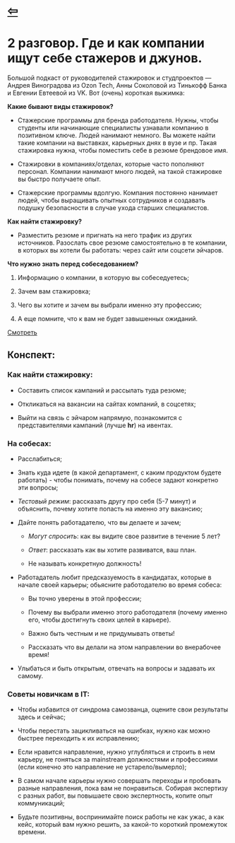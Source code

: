 # [⇦](/README.md)

# 2 разговор. Где и как компании ищут себе стажеров и джунов.

Большой подкаст от руководителей стажировок и студпроектов — Андрея Виноградова из Ozon Tech, Анны Соколовой из Тинькофф Банка и Евгении Евтеевой из VK. Вот (очень) короткая выжимка:

**Какие бывают виды стажировок?**

- Стажерские программы для бренда работодателя. Нужны, чтобы студенты или начинающие специалисты узнавали компанию в позитивном ключе. Людей нанимают немного. Вы можете найти такие компании на выставках, карьерных днях в вузе и пр. Такая стажировка нужна, чтобы поместить себе в резюме брендовое имя.

- Стажировки в компаниях/отделах, которые часто пополняют персонал. Компании нанимают много людей, на такой стажировке вы быстро получаете опыт.

- Стажерские программы вдолгую. Компания постоянно нанимает людей, чтобы выращивать опытных сотрудников и создавать подушку безопасности в случае ухода старших специалистов.

**Как найти стажировку?**

- Разместить резюме и пригнать на него трафик из других источников. Разослать свое резюме самостоятельно в те компании, в которых вы хотели бы работать: через сайт или соцсети эйчаров.

**Что нужно знать перед собеседованием?**

1. Информацию о компании, в которую вы собеседуетесь;

2. Зачем вам стажировка;

3. Чего вы хотите и зачем вы выбрали именно эту профессию;

4. А еще помните, что к вам не будет завышенных ожиданий.

[Смотреть](https://vk.com/video/@habr_career?z=video-46638176_456239216%2Fclub46638176%2Fpl_-46638176_-2)

## Конспект:

### Как найти стажировку:

- Составить список кампаний и рассылать туда резюме;

- Откликаться на вакансии на сайтах компаний, в соцсетях;

- Выйти на связь с эйчаром напрямую, познакомится с представителями кампаний (лучше **hr**) на ивентах.

### На собесах:

- Расслабиться;

- Знать куда идете (в какой департамент, с каким продуктом будете работать) - чтобы понимать, почему на собесе задают конкретно эти вопросы;

- *Тестовый режим*: рассказать другу про себя (5-7 минут) и объяснить, почему хотите попасть на именно эту вакансию;

- Дайте понять работадателю, что вы делаете и зачем;

  - *Могут спросить*: как вы видите свое развитие в течение 5 лет?

  - *Ответ*: рассказать как вы хотите развиватся, ваш план.
  
  - Не называть конкретную должность!

- Работадатель любит предсказуемость в кандидатах, которые в начале своей карьеры; обьясните работодателю во время собеса:

  - Вы точно уверены в этой профессии;
  
  - Почему вы выбрали именно этого работодателя (почему именно его, чтобы достигнуть своих целей в карьере).

  - Важно быть честным и не придумывать ответы!

  - Рассказать что вы делали на этом направлении во внерабочее время!

- Улыбаться и быть открытым, отвечать на вопросы и задавать их самому.

### Советы новичкам в IT:

- Чтобы избавится от синдрома самозванца, оцените свои результаты здесь и сейчас;

- Чтобы перестать зацикливаться на ошибках, нужно как можно быстрее переходить к их исправлению;

- Если нравится направление, нужно углубляться и строить в нем карьеру, не гоняться за mainstream должностями и профессиями (если конечно это направление не устарело/вымерло);

- В самом начале карьеры нужно совершать переходы и пробовать разные направления, пока вам не понравиться. Собирая экспертизу с разных работ, вы повышаете свою экспертность, копите опыт коммуникаций;

- Будьте позитивны, воспринимайте поиск работы не как ужас, а как кейс, который вам нужно решить, за какой-то короткий промежуток времени.